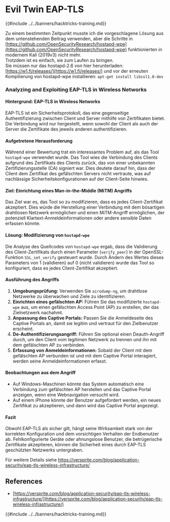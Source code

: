 # Evil Twin EAP-TLS

{{#include ../../banners/hacktricks-training.md}}

Zu einem bestimmten Zeitpunkt musste ich die vorgeschlagene Lösung aus dem untenstehenden Beitrag verwenden, aber die Schritte in [https://github.com/OpenSecurityResearch/hostapd-wpe](https://github.com/OpenSecurityResearch/hostapd-wpe) funktionierten in modernem Kali (2019v3) nicht mehr.\
Trotzdem ist es einfach, sie zum Laufen zu bringen.\
Sie müssen nur das hostapd-2.6 von hier herunterladen: [https://w1.fi/releases/](https://w1.fi/releases/) und vor der erneuten Kompilierung von hostapd-wpe installieren: `apt-get install libssl1.0-dev`

### Analyzing and Exploiting EAP-TLS in Wireless Networks

#### Hintergrund: EAP-TLS in Wireless Networks

EAP-TLS ist ein Sicherheitsprotokoll, das eine gegenseitige Authentifizierung zwischen Client und Server mithilfe von Zertifikaten bietet. Die Verbindung wird nur hergestellt, wenn sowohl der Client als auch der Server die Zertifikate des jeweils anderen authentifizieren.

#### Aufgetretene Herausforderung

Während einer Bewertung trat ein interessantes Problem auf, als das Tool `hostapd-wpe` verwendet wurde. Das Tool wies die Verbindung des Clients aufgrund des Zertifikats des Clients zurück, das von einer unbekannten Zertifizierungsstelle (CA) signiert war. Dies deutete darauf hin, dass der Client dem Zertifikat des gefälschten Servers nicht vertraute, was auf nachlässige Sicherheitskonfigurationen auf der Client-Seite hinwies.

#### Ziel: Einrichtung eines Man-in-the-Middle (MiTM) Angriffs

Das Ziel war es, das Tool so zu modifizieren, dass es jedes Client-Zertifikat akzeptiert. Dies würde die Herstellung einer Verbindung mit dem bösartigen drahtlosen Netzwerk ermöglichen und einen MiTM-Angriff ermöglichen, der potenziell Klartext-Anmeldeinformationen oder andere sensible Daten erfassen könnte.

#### Lösung: Modifizierung von `hostapd-wpe`

Die Analyse des Quellcodes von `hostapd-wpe` ergab, dass die Validierung des Client-Zertifikats durch einen Parameter (`verify_peer`) in der OpenSSL-Funktion `SSL_set_verify` gesteuert wurde. Durch Ändern des Wertes dieses Parameters von 1 (validieren) auf 0 (nicht validieren) wurde das Tool so konfiguriert, dass es jedes Client-Zertifikat akzeptiert.

#### Ausführung des Angriffs

1. **Umgebungsprüfung:** Verwenden Sie `airodump-ng`, um drahtlose Netzwerke zu überwachen und Ziele zu identifizieren.
2. **Einrichten eines gefälschten AP:** Führen Sie das modifizierte `hostapd-wpe` aus, um einen gefälschten Access Point (AP) zu erstellen, der das Zielnetzwerk nachahmt.
3. **Anpassung des Captive Portals:** Passen Sie die Anmeldeseite des Captive Portals an, damit sie legitim und vertraut für den Zielbenutzer erscheint.
4. **De-Authentifizierungsangriff:** Führen Sie optional einen Deauth-Angriff durch, um den Client vom legitimen Netzwerk zu trennen und ihn mit dem gefälschten AP zu verbinden.
5. **Erfassung von Anmeldeinformationen:** Sobald der Client mit dem gefälschten AP verbunden ist und mit dem Captive Portal interagiert, werden seine Anmeldeinformationen erfasst.

#### Beobachtungen aus dem Angriff

- Auf Windows-Maschinen könnte das System automatisch eine Verbindung zum gefälschten AP herstellen und das Captive Portal anzeigen, wenn eine Webnavigation versucht wird.
- Auf einem iPhone könnte der Benutzer aufgefordert werden, ein neues Zertifikat zu akzeptieren, und dann wird das Captive Portal angezeigt.

#### Fazit

Obwohl EAP-TLS als sicher gilt, hängt seine Wirksamkeit stark von der korrekten Konfiguration und dem vorsichtigen Verhalten der Endbenutzer ab. Fehlkonfigurierte Geräte oder ahnungslose Benutzer, die betrügerische Zertifikate akzeptieren, können die Sicherheit eines durch EAP-TLS geschützten Netzwerks untergraben.

Für weitere Details siehe https://versprite.com/blog/application-security/eap-tls-wireless-infrastructure/

## References

- [https://versprite.com/blog/application-security/eap-tls-wireless-infrastructure/](https://versprite.com/blog/application-security/eap-tls-wireless-infrastructure/)

{{#include ../../banners/hacktricks-training.md}}
